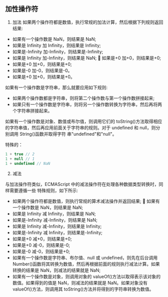 ## 加性操作符

1. 加法
如果两个操作符都是数值，执行常规的加法计算，然后根据下列规则返回结果:
* 如果有一个操作数是 NaN，则结果是 NaN;
* 如果是 Infinity 加 Infinity，则结果是 Infinity;
* 如果是-Infinity 加-Infinity，则结果是-Infinity;
* 如果是 Infinity 加-Infinity，则结果是 NaN;  如果是+0 加+0，则结果是+0;
* 如果是+0 加+0，则结果是+0;
* 如果是-0 加-0，则结果是-0。
* 如果是+0 加+0，则结果是+0。

如果有一个操作数是字符串，那么就要应用如下规则:
* 如果两个操作数都是字符串，则将第二个操作数与第一个操作数拼接起来;
* 如果只有一个操作数是字符串，则将另一个操作数转换为字符串，然后再将两个字符串拼接起来。

如果有一个操作数是对象、数值或布尔值，则调用它们的 toString()方法取得相应的字符串值，然后再应用前面关于字符串的规则。对于 undefined 和 null，则分别调用 String()函数并取得字符 串"undefined"和"null"。

特殊的：
```js
1 + true // 2
1 + null // 1
1 + undefined // NaN
```

2. 减法

与加法操作符类似，ECMAScript 中的减法操作符在处理各种数据类型转换时，同样需要遵循一些 特殊规则，如下所示:
* 如果两个操作符都是数值，则执行常规的算术减法操作并返回结果;  如果有一个操作数是 NaN，则结果是 NaN;
* 如果是 Infinity 减 Infinity，则结果是 NaN;
* 如果是-Infinity 减-Infinity，则结果是 NaN;
* 如果是 Infinity 减-Infinity，则结果是 Infinity; 
* 如果是-Infinity 减 Infinity，则结果是-Infinity; 
* 如果是+0 减+0，则结果是+0;
* 如果是+0 减-0，则结果是-0;
* 如果是-0 减-0，则结果是+0;
* 如果有一个操作数是字符串、布尔值、null 或 undefined，则先在后台调用 Number()函数将其转换为数值，然后再根据前面的规则执行减法计算。如果转换的结果是 NaN，则减法的结果就是 NaN;
* 如果有一个操作数是对象，则调用对象的 valueOf()方法以取得表示该对象的数值。如果得到的值是 NaN，则减法的结果就是 NaN。如果对象没有 valueOf()方法，则调用其 toString()方法并将得到的字符串转换为数值。
